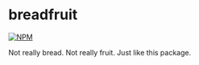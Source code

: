 # breadfruit

[![NPM](https://nodei.co/npm/breadfruit.png?compact=true)](https://nodei.co/npm/breadfruit/)

Not really bread. Not really fruit. Just like this package.
